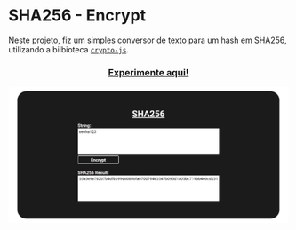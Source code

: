 # SHA256 - Encrypt

Neste projeto, fiz um simples conversor de texto para um hash em SHA256, utilizando a bilbioteca [`crypto-js`](https://www.npmjs.com/package/crypto-js).

### <p align="center"><a href="https://luizfranzon.github.io/sha256-encrypt/SHA256-Page/index.html">Experimente aqui!</a></p>
<img src="./media/example.png">



